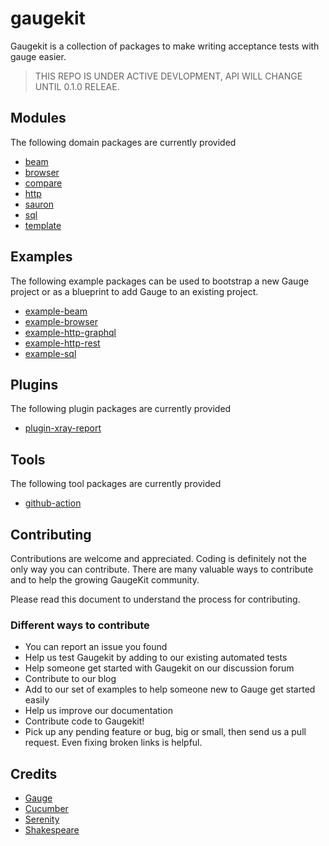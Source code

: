 # gaugekit
Gaugekit is a collection of packages to make writing acceptance tests with gauge easier.

> THIS REPO IS UNDER ACTIVE DEVLOPMENT, API WILL CHANGE UNTIL 0.1.0 RELEAE.

## Modules
The following domain packages are currently provided

- [beam](./packages/beam)
- [browser](./packages/browser)
- [compare](./packages/compare)
- [http](./packages/http)
- [sauron](./packages/sauron)
- [sql](./packages/sql)
- [template](./packages/template)

## Examples
The following example packages can be used to bootstrap a new Gauge project or as a blueprint to add Gauge to an existing project.

- [example-beam](./examples/example-beam)
- [example-browser](./examples/example-browser)
- [example-http-graphql](./examples/example-http-graphql)
- [example-http-rest](./examples/example-http-rest)
- [example-sql](./examples/example-sql)

## Plugins
The following plugin packages are currently provided

- [plugin-xray-report](./plugins/xray-report)

## Tools
The following tool packages are currently provided

- [github-action](./tools/github-action)

## Contributing
Contributions are welcome and appreciated. Coding is definitely not the only way you can contribute. 
There are many valuable ways to contribute and to help the growing GaugeKit community.

Please read this document to understand the process for contributing.

### Different ways to contribute
* You can report an issue you found
* Help us test Gaugekit by adding to our existing automated tests
* Help someone get started with Gaugekit on our discussion forum
* Contribute to our blog
* Add to our set of examples to help someone new to Gauge get started easily
* Help us improve our documentation
* Contribute code to Gaugekit!
* Pick up any pending feature or bug, big or small, then send us a pull request. Even fixing broken links is helpful.

## Credits 
* [Gauge](https://github.com/getgauge/gauge)
* [Cucumber](https://github.com/cucumber)
* [Serenity](https://github.com/serenity-bdd)
* [Shakespeare](https://github.com/mkutz/shakespeare)
